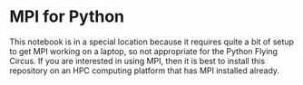 # MPI for Python

This notebook is in a special location because it requires quite a bit
of setup to get MPI working on a laptop, so not appropriate for the 
Python Flying Circus. If you are interested in using MPI, then it is 
best to install this repository on an HPC computing platform that 
has MPI installed already.
